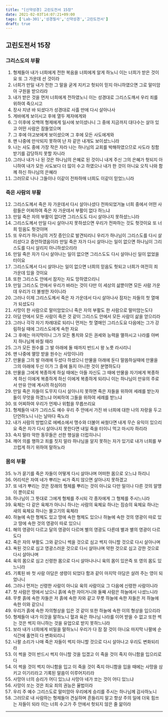 ```yaml
---
title: "[신약성경] 고린도전서 15장"
date: 2021-02-03T14:07:21+09:00
tags: ['Lab-301','성경필사','신약성경','고린도전서']
draft: true
---
```

## 고린도전서 15장
### 그리스도의 부활
1. 형제들아 내가 너희에게 전한 복음을 너희에게 알게 하노니 이는 너희가 받은 것이요 또 그 가운데 선 것이라
2. 너희가 만일 내가 전한 그 말을 굳게 지키고 헛되이 믿지 아니하였으면 그로 말미암아 구원을 받으리라
3. 내가 받은 것을 먼저 너희에게 전하였노니 이는 성경대로 그리스도깨서 우리 죄를 위하여 죽으시고
4. 장사 지낸 바 되셨다가 성경대로 사흘 만에 다시 살아나사 
5. 게바에게 보이시고 후에 열두 제자에게와
6. 그 이후에 오백여 형제에게 일시에 보이셨나니 그 중에 지금까지 대다수는 살아 있고 어떤 사람은 잠들었으며
7. 그 후에 야고보에게 보이셨으며 그 후에 모든 사도에게와
8. 맨 나중에 만삭되지 못하여 난 자 같은 내개도 보이셨느니라
9. 나는 사도 중에 가장 작은 자라 나는 하나님의 교회를 박해하였으므로 사도라 칭함 받기를 감당하지 못할 자니라
10. 그러나 내가 나 된 것은 하나님의 은혜로 된 것이니 내게 주신 그의 은혜가 헛되지 아니하여 내가 모든 사도보다 더 많이 수고 하였으나 내가 한 것이 아니요 오직 나와 함께 하신 하나님의 은혜라
11. 그러므로 나나 그들이나 이같이 전파하매 너희도 이같이 믿었느니라
### 죽은 사람의 부활
12. 그리스도께서 죽은 자 가운데서 다시 살아나셨다 전파되었거늘 너희 중에서 어떤 사람들은 어찌하여 죽은 자 가운데서 부활이 없다 하느냐
13. 만일 죽은 자의 부활이 없다면 그리스도도 다시 살아나지 못하셨느니라
14. 그리스도께서 만일 다시 살아나지 못하셨으면 우리가  전파하는 것도 헛것이요 또 너희 믿음도 헛것이며
15. 또 우리가 하나님의 거짓 증인으로 발견되리니 우리가 하나님이 그리스도를 다시 살리셨다고 증언하였음이라 만일 죽은 자가 다시 살아나는 일이 없으면 하나님이 그리스도를 다시 살리지 아니하셨으리라
16. 만일 죽은 자가 다시 살아나는 일이 없으면 그리스도도 다시 살아나신 일이 없었을 터이요
17. 그리스도께서 다시 살아나는 일이 없으면 너희의 믿음도 헛되고 너희가 여전히 죄 가운데 있을 것이요
18. 또한 그리스도 안에서 잠자는 자도 망하였으리니
19. 만일 그리스도 안에서 우리가 바라는 것이 다만 이 세상의 삶뿐이면 모든 사람 가운데 우리가 더 불쌍한 자이니라
20. 그러나 이제 그리스도께서 죽은 자 가운데서 다시 살아나사 잠자는 자들의 첫 열매가 되셨도다
21. 사망이 한 사람으로 말미암았으니 죽은 자의 부활도 한 사람으로 말미암는도다
22. 아담 안에서 모든 사람이 죽은 것 같이 그리스도 안에서 모든 사람이 삶을 얻으리라
23. 그러나 각각 자기 차례대로 되리니 먼저는 첫 열매인 그리스도요 다음에는 그가 강림하실 때에 그리스도에게 속한 자요
24. 그 후에는 마지막이니 그가 모든 통치와 모든 권세와 능력을 멸하시고 나라를 아버지 하나님께 바칠 때라
25. 그가 모든 원수를 그 발 아래에  둘 때까지 반드시 왕 노릇 라시리니
26. 맨 나중에 멸망 받을 원수는 사망이니라
27. 만물을 그의 발 아래에 두셨다 하셨으니 만물을 아래에 둔다 말씀하실때에 만물을 그의 아래에 두신 이가 그 중에 들지 아니한 것이 분명하도다
28. 만물을 그에게 복종하게 하실 때에는 아들 자신도 그 때에 만물을 자기에게 복종하게 하신 이에게 복종하게 하신 이에게 복종하게 되리니 이는 하나님이 만유의 주로서 만유 안에 계시려 하심이라
29. 만일 죽은 자들이 도무지 다시 살아나지 못하면 죽은 자들을 위하여 세례를 받는자들이 무엇을 하겠느냐 어찌하여 그들을 위하여 세례를 받느냐
30. 또 어찌하여 우리가 언제나 위험을 무릅쓰리요
31. 형제들아 내가 그리스도 예수 우리 주 안에서 가진 바 너희에 대한 나의 자랑을 두고 단언하노니 나는 날마다 죽노라
32. 내가 사람의 방법으로 에베소에서 맹수와 더불어 싸웠다면 내게 무슨 유익이 있으리요 죽은 자가 다시 살아나지 못한다면 내일 죽을 터이니 먹고 마시자 하리라
33. 속지 말라 악한 동무들은 선한 행실을 더럽히나니
34. 깨어 의를 행하고 죄를 짓지 말라 하나님을 알지 못하는 자가 있기로 내가 너희를 부끄럽게 하기 위하여 말하노라
### 몸의 부활
35. 누가 묻기를 죽은 자들이 어떻게 다시 살아나며 어떠한 몸으로 오느냐 하리니
36. 어리석은 자여 네가 뿌리는 씨가 죽지 않으면 살아나지 못하겠고
37. 또 네가 뿌리는 것은 장래의 형체를 뿌리는 것이 아니요 다만 밀이나 다른 것의 알맹이 뿐이로되
38. 하나님이 그 뜻대로 그에게 형체를 주시되 각 종자에게 그 형체를 주시느니라
39. 육체는 다 같은 육체가 아니니 하나는 사람의 육체요 하나는 짐승의 육체요 하나는 새의 육체요 하나는 물고기의 육체라
40. 하늘에 속한 형체도 있고 땅에 속한 형체도 있으나 하늘에 속한 것의 영광이 따로 있고 땅에 속한 것의 영광이 따로 있으니
41. 해의 영광이 다르고 달의 영광이 다르며 별의 영광도 다른데 별과 별의 영광이 다르도다
42. 죽은 자의 부활도 그와 같으니 썩을 것으로 심고 썩지 아니할 것으로 다시 살아나며
43. 욕된 것으로 심고 영광스러운 것으로 다시 살아나며 약한 것으로 심고 강한 것으로 다시 살아나며
44. 육의 몸으로 심고 신령한 몸으로 다시 살아나나니 육의 몸이 있은즉 또 영의 몸도 있느니라
45. 기록된 바 첫 사람 아담은 생령이 되었다 함과 같이 마지막 아담은 살려 주는 영이 되었나니
46. 그러나 먼저는 신령한 사람이 아니요 육의 사람이요 그 다음에 신령한 사람이니라
47. 첫 사람은 땅에서 났으니 흙에 속한 자이거니와 둘째 사람은 하늘에서 나셨느니라
48. 무릇 흙에 속한 자들은 저 흙에 속한 자와 같고 무릇 하늘에 속한 자들은 저 하늘에 속한 이와 같으니
49. 우리가 흙에 속한 자의형상을 입은 것 같이 또한 하늘에 속한 이의 형상을 입으리라
50. 형제들아 내가 이것을 말하노니 혈과 육은 하나님 나라를 이어 받을 수 없고 또한 썩는 것은 썩지 아니하는 것을 유업으로 받지 못하느니라
51. 보라 내가 너희에게 비밀을 말하노니 우리가 다 잠 잘 것이 아니요 마지막 나팔에 순식간에 홀연히 다 변화되리니
52. 나팔 소리가 나매 죽은 자들이 썩지 아니할 것으로 다시 살아나고 우리도 변화되리라
53. 이 썩을 것이 반드시 썩지 아니할 것을 입겠고 이 죽을 것이 죽지 아니함을 입으리로다
54. 이 썩을 것이 썩지 아니함을 입고 이 죽을 것이 죽지 아니함을 입을 때에는 사망을 삼키고 이기리라고 기록된 말씀이 이루어지리라
55. 사망아 너의 승리가 어디 있느냐 사망아 네가 쏘는 것이 어디 있느냐
56. 사망이 쏘는 것은 죄요 죄의 권능은 율법이라
57. 우리 주 예수 그리스도로 말미암아 우리에게 승리를 주시는 하나님께 감사하노니
58. 그러므로 내 사람하는 형제들아 견실하며 흔들리지 말고 항상 주의 일에 더욱 힘쓰는 자들이 되라 이는 너희 수고가 주 안에서 헛되지 않은 줄 앎이라
***